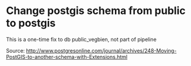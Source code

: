 # Change postgis schema from public to postgis

This is a one-time fix to db public_vegbien, not part of pipeline

Source:
http://www.postgresonline.com/journal/archives/248-Moving-PostGIS-to-another-schema-with-Extensions.html